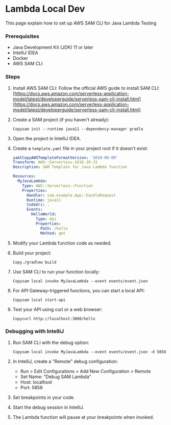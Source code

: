 # Lambda Local Dev

This page explain how to set up  AWS SAM CLI for Java Lambda Testing

### Prerequisites

* Java Development Kit (JDK) 11 or later
* IntelliJ IDEA
* Docker
* AWS SAM CLI

### Steps

1. Install AWS SAM CLI: Follow the official AWS guide to install SAM CLI: [https://docs.aws.amazon.com/serverless-application-model/latest/developerguide/serverless-sam-cli-install.html](https://docs.aws.amazon.com/serverless-application-model/latest/developerguide/serverless-sam-cli-install.html)
2.  Create a SAM project (if you haven't already):

    ```
    Copysam init --runtime java11 --dependency-manager gradle
    ```
3. Open the project in IntelliJ IDEA.
4.  Create a `template.yaml` file in your project root if it doesn't exist:

    ```yaml
    yamlCopyAWSTemplateFormatVersion: '2010-09-09'
    Transform: AWS::Serverless-2016-10-31
    Description: SAM Template for Java Lambda function

    Resources:
      MyJavaLambda:
        Type: AWS::Serverless::Function
        Properties:
          Handler: com.example.App::handleRequest
          Runtime: java11
          CodeUri: .
          Events:
            HelloWorld:
              Type: Api
              Properties:
                Path: /hello
                Method: get
    ```
5. Modify your Lambda function code as needed.
6.  Build your project:

    ```
    Copy./gradlew build
    ```
7.  Use SAM CLI to run your function locally:

    ```
    Copysam local invoke MyJavaLambda --event events/event.json
    ```
8.  For API Gateway-triggered functions, you can start a local API:

    ```
    Copysam local start-api
    ```
9.  Test your API using curl or a web browser:

    ```
    Copycurl http://localhost:3000/hello
    ```

### Debugging with IntelliJ

1.  Run SAM CLI with the debug option:

    ```
    Copysam local invoke MyJavaLambda --event events/event.json -d 5858
    ```
2. In IntelliJ, create a "Remote" debug configuration:
   * Run > Edit Configurations > Add New Configuration > Remote
   * Set Name: "Debug SAM Lambda"
   * Host: localhost
   * Port: 5858
3. Set breakpoints in your code.
4. Start the debug session in IntelliJ.
5. The Lambda function will pause at your breakpoints when invoked.
